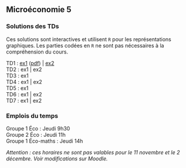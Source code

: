 
## Microéconomie 5

### Solutions des TDs

Ces solutions sont interactives et utilisent `R` pour les représentations graphiques.
Les parties codées en `R` ne sont pas nécessaires à la compréhension du cours.

TD1 : [ex1](https://mybinder.org/v2/gh/antoine-jacquet/binder-teaching/c8c00eb8849c18647368ffd8a93a2c7423589eef?urlpath=lab%2Ftree%2FMicro%C3%A9conomie%205%2Fmicro5-TD1-ex1.ipynb) 
      ([pdf](assets/test.pdf))
   \| [ex2](https://mybinder.org/v2/gh/antoine-jacquet/binder-teaching/c8c00eb8849c18647368ffd8a93a2c7423589eef?urlpath=lab%2Ftree%2FMicro%C3%A9conomie%205%2Fmicro5-TD1-ex2.ipynb)  
TD2 : ex1 
   \| ex2  
TD3 : ex1  
TD4 : ex1 
   \| ex2  
TD5 : ex1  
TD6 : ex1
   \| ex2  
TD7 : ex1
   \| ex2  

### Emplois du temps

Groupe 1 Éco : Jeudi 9h30  
Groupe 2 Éco : Jeudi 11h  
Groupe 1 Éco-maths : Jeudi 14h  

*Attention : ces horaires ne sont pas valables pour le 11 novembre et le 2 décembre. Voir modifications sur Moodle.*



